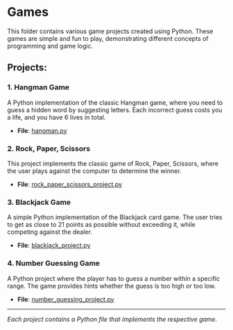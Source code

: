 # Games

This folder contains various game projects created using Python. These games are simple and fun to play, demonstrating different concepts of programming and game logic.

## Projects:

### 1. **Hangman Game**
A Python implementation of the classic Hangman game, where you need to guess a hidden word by suggesting letters. Each incorrect guess costs you a life, and you have 6 lives in total.

- **File**: [hangman.py](hangman_project/hangman.py)

### 2. **Rock, Paper, Scissors**
This project implements the classic game of Rock, Paper, Scissors, where the user plays against the computer to determine the winner.

- **File**: [rock_paper_scissors_project.py](rock_paper_scissors_project/rock_paper_scissors_project.py)

### 3. **Blackjack Game**
A simple Python implementation of the Blackjack card game. The user tries to get as close to 21 points as possible without exceeding it, while competing against the dealer.

- **File**: [blackjack_project.py](blackjack_project/blackjack_project.py)

### 4. **Number Guessing Game**
A Python project where the player has to guess a number within a specific range. The game provides hints whether the guess is too high or too low.

- **File**: [number_guessing_project.py](number_guessing_project/number_guessing_project.py)

---

*Each project contains a Python file that implements the respective game.*
